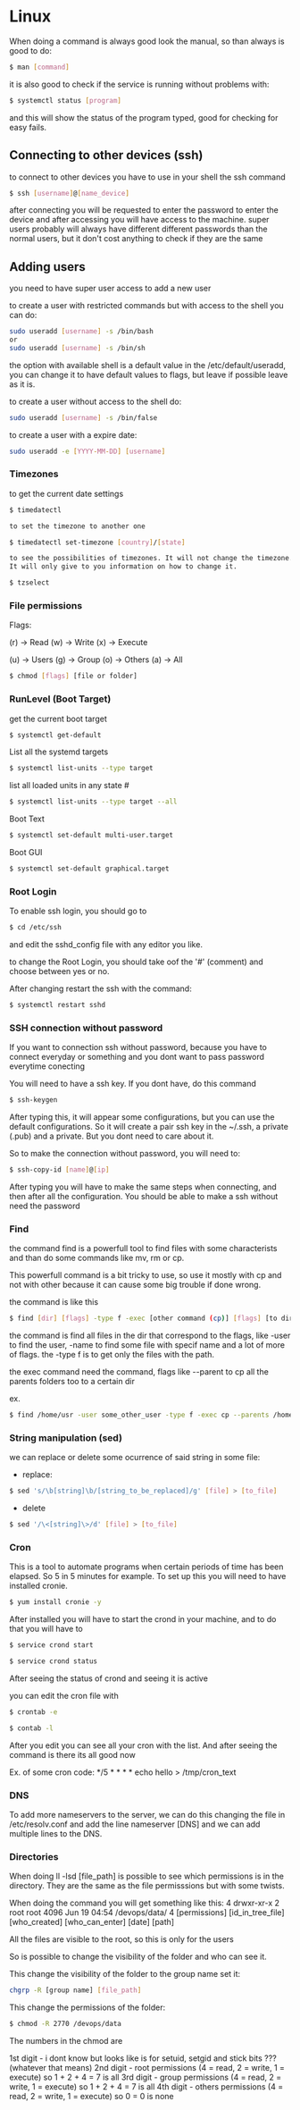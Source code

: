 # Linux

When doing a command is always good look the manual, so than always is good to do:

```bash
$ man [command]
```

it is also good to check if the service is running without problems with:
```bash
$ systemctl status [program]
```
and this will show the status of the program typed, good for checking for easy fails.

## Connecting to other devices (ssh)

to connect to other devices you have to use in your shell the ssh command
```bash
$ ssh [username]@[name_device]
```
after connecting you will be requested to enter the password to enter the device and after accessing you will have access to the machine.
super users probably will always have different different passwords than the normal users, but it don't cost anything to check if they are the same

## Adding users

you need to have super user access to add a new user

to create a user with restricted commands but with access to the shell you can do:
```bash
sudo useradd [username] -s /bin/bash 
or
sudo useradd [username] -s /bin/sh 
```
the option with available shell is a default value in the /etc/default/useradd, you can change it to have default values to flags, but leave if possible leave as it is.


to create a user without access to the shell do:
```bash
sudo useradd [username] -s /bin/false
```

to create a user with a expire date:
```bash
sudo useradd -e [YYYY-MM-DD] [username]
```

### Timezones

to get the current date settings
```bash
$ timedatectl

to set the timezone to another one

$ timedatectl set-timezone [country]/[state]

to see the possibilities of timezones. It will not change the timezone.
It will only give to you information on how to change it.

$ tzselect 
```

### File permissions

Flags:

(r) -> Read
(w) -> Write
(x) -> Execute

(u) -> Users
(g) -> Group
(o) -> Others
(a) -> All

```bash
$ chmod [flags] [file or folder]
```

### RunLevel (Boot Target)

get the current boot target

```bash
$ systemctl get-default
```

List all the systemd targets

```bash
$ systemctl list-units --type target 
```

list all loaded units in any state #

```bash
$ systemctl list-units --type target --all
```

Boot Text

```bash
$ systemctl set-default multi-user.target
```

Boot GUI

```bash
$ systemctl set-default graphical.target
```

### Root Login

To enable ssh login, you should go to

```bash
$ cd /etc/ssh
```

and edit the sshd_config file with any editor you like.

to change the Root Login, you should take oof the '#' (comment) and choose between yes or no.

After changing restart the ssh with the command:

```bash
$ systemctl restart sshd
```

### SSH connection without password

If you want to connection ssh without password, because you have to connect everyday or something and you dont want to pass password everytime conecting

You will need to have a ssh key. If you dont have, do this command

```bash
$ ssh-keygen
```

After typing this, it will appear some configurations, but you can use the default configurations. So it will create a pair ssh key in the ~/.ssh, a private (.pub) and a private. But you dont need to care about it.

So to make the connection without password, you will need to:

```bash
$ ssh-copy-id [name]@[ip]
```

After typing you will have to make the same steps when connecting, and then after all the configuration.
You should be able to make a ssh without need the password

### Find

the command find is a powerfull tool to find files with some characterists and than do some commands like mv, rm or cp. 

This powerfull command is a bit tricky to use, so use it mostly with cp and not with other because it can cause some big trouble if done wrong.

the command is like this

```bash
$ find [dir] [flags] -type f -exec [other command (cp)] [flags] [to dir] {} +
```

the command is find all files in the dir that correspond to the flags, like -user to find the user, -name to find some file with specif name and a lot of more of flags.
the -type f is to get only the files with the path.

the exec command need the command, flags like --parent to cp all the parents folders too to a certain dir

ex. 

```bash
$ find /home/usr -user some_other_user -type f -exec cp --parents /home/usr2 {} +
```

### String manipulation (sed)

we can replace or delete some ocurrence of said string in some file:

- replace:
```bash
$ sed 's/\b[string]\b/[string_to_be_replaced]/g' [file] > [to_file]
```

- delete
```bash
$ sed '/\<[string]\>/d' [file] > [to_file]
```

### Cron

This is a tool to automate programs when certain periods of time has been elapsed. So 5 in 5 minutes for example.
To set up this you will need to have installed cronie.
```bash
$ yum install cronie -y
```
After installed you will have to start the crond in your machine, and to do that you will have to
```bash
$ service crond start

$ service crond status
```
After seeing the status of crond and seeing it is active

you can edit the cron file with
```bash
$ crontab -e

$ contab -l
```
After you edit you can see all your cron with the list. And after seeing the command is there its all good now

Ex. of some cron code:
*/5 * * * * echo hello > /tmp/cron_text

### DNS

To add more nameservers to the server, we can do this changing the file in /etc/resolv.conf and add the line nameserver [DNS] and we can add multiple lines to the DNS.

### Directories

When doing ll -lsd [file_path] is possible to see which permissions is in the directory.
They are the same as the file permisssions but with some twists.

When doing the command you will get something like this: 
4 drwxr-xr-x 2 root root 4096 Jun 19 04:54 /devops/data/
4 [permissions] [id_in_tree_file] [who_created] [who_can_enter] [date] [path]

All the files are visible to the root, so this is only for the users

So is possible to change the visibility of the folder and who can see it.

This change the visibility of the folder to the group name set it:
```bash
chgrp -R [group name] [file_path]
```

This change the permissions of the folder:
```bash
$ chmod -R 2770 /devops/data
```
The numbers in the chmod are 

1st digit - i dont know but looks like is for setuid, setgid and stick bits ??? (whatever that means)
2nd digit - root permissions (4 = read, 2 = write, 1 = execute) so 1 + 2 + 4 = 7 is all
3rd digit - group permissions (4 = read, 2 = write, 1 = execute) so 1 + 2 + 4 = 7 is all
4th digit - others permissions (4 = read, 2 = write, 1 = execute) so 0 = 0 is none